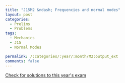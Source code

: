 ```yaml
---
title: "J15M2 &ndash; Frequencies and normal modes"
layout: post
categories:
  - Prelims
  - Problems
tags:
  - Mechanics
  - J15
  - Normal Modes

permalink: /:categories/:year/:month/M2:output_ext
comments: false
---
```

<object data="2015J2M.pdf" type="application/pdf" width="100%" height="500"></object>
<div class="message"><a href='https://princetonprelim.com/prelim/32/'>Check for solutions to this year's exam</a></div>